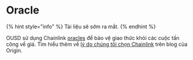 # Oracle

{% hint style="info" %}
Tài liệu sẽ sớm ra mắt.
{% endhint %}

OUSD sử dụng Chainlink [oracles](../../core-concepts/price-oracles.md) để bảo vệ giao thức khỏi các cuộc tấn công về giá. Tìm hiểu thêm về [lý do chúng tôi chọn Chainlink](https://blog.originprotocol.com/how-origin-uses-chainlink-oracles-to-secure-ousd-bff5601e840e) trên blog của Origin.

